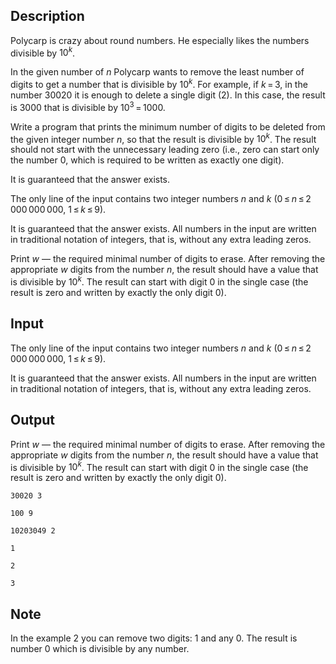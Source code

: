 ## Description

<div><p>Polycarp is crazy about round numbers. He especially likes the numbers divisible by <span class="tex-span">10<sup class="upper-index"><i>k</i></sup></span>.</p><p>In the given number of <span class="tex-span"><i>n</i></span> Polycarp wants to remove the least number of digits to get a number that is divisible by <span class="tex-span">10<sup class="upper-index"><i>k</i></sup></span>. For example, if <span class="tex-span"><i>k</i> = 3</span>, in the number <span class="tex-font-style-tt">30020</span> it is enough to delete a single digit (<span class="tex-font-style-tt">2</span>). In this case, the result is <span class="tex-font-style-tt">3000</span> that is divisible by <span class="tex-span">10<sup class="upper-index">3</sup> = 1000</span>.</p><p>Write a program that prints the minimum number of digits to be deleted from the given integer number <span class="tex-span"><i>n</i></span>, so that the result is divisible by <span class="tex-span">10<sup class="upper-index"><i>k</i></sup></span>. The result should not start with the unnecessary leading zero (i.e., zero can start only the number <span class="tex-font-style-tt">0</span>, which is required to be written as exactly one digit).</p><p>It is guaranteed that the answer exists.</p></div><div class="input-specification"><p>The only line of the input contains two integer numbers <span class="tex-span"><i>n</i></span> and <span class="tex-span"><i>k</i></span> (<span class="tex-span">0 ≤ <i>n</i> ≤ 2 000 000 000</span>, <span class="tex-span">1 ≤ <i>k</i> ≤ 9</span>).</p><p>It is guaranteed that the answer exists. All numbers in the input are written in traditional notation of integers, that is, without any extra leading zeros.</p></div><div class="output-specification"><p>Print <span class="tex-span"><i>w</i></span> — the required minimal number of digits to erase. After removing the appropriate <span class="tex-span"><i>w</i></span> digits from the number <span class="tex-span"><i>n</i></span>, the result should have a value that is divisible by <span class="tex-span">10<sup class="upper-index"><i>k</i></sup></span>. The result can start with digit <span class="tex-font-style-tt">0</span> in the single case (the result is zero and written by exactly the only digit <span class="tex-font-style-tt">0</span>).</p></div>

## Input

<p>The only line of the input contains two integer numbers <span class="tex-span"><i>n</i></span> and <span class="tex-span"><i>k</i></span> (<span class="tex-span">0 ≤ <i>n</i> ≤ 2 000 000 000</span>, <span class="tex-span">1 ≤ <i>k</i> ≤ 9</span>).</p><p>It is guaranteed that the answer exists. All numbers in the input are written in traditional notation of integers, that is, without any extra leading zeros.</p>

## Output

<p>Print <span class="tex-span"><i>w</i></span> — the required minimal number of digits to erase. After removing the appropriate <span class="tex-span"><i>w</i></span> digits from the number <span class="tex-span"><i>n</i></span>, the result should have a value that is divisible by <span class="tex-span">10<sup class="upper-index"><i>k</i></sup></span>. The result can start with digit <span class="tex-font-style-tt">0</span> in the single case (the result is zero and written by exactly the only digit <span class="tex-font-style-tt">0</span>).</p>





```input1
30020 3

```




```input2
100 9

```




```input3
10203049 2

```




```output1
1

```




```output2
2

```




```output3
3

```



## Note

<p>In the example 2 you can remove two digits: 1 and any 0. The result is number 0 which is divisible by any number.</p>
